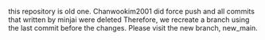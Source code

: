 this repository is old one.
Chanwookim2001 did force push and all commits that written by minjai were deleted
Therefore, we recreate a branch using the last commit before the changes.
Please visit the new branch, new_main.
